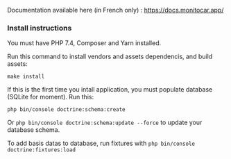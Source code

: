 Documentation available here (in French only) : https://docs.monitocar.app/

### Install instructions

You must have PHP 7.4, Composer and Yarn installed.

Run this command to install vendors and assets dependencis, and build assets:

`make install`


If this is the first time you intall application, you must populate database (SQLite for moment).
Run this:

`php bin/console doctrine:schema:create`

Or `php bin/console doctrine:schema:update --force` to update your database schema.

To add basis datas to database, run fixtures with `php bin/console doctrine:fixtures:load`
